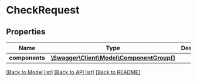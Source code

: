 # CheckRequest

## Properties
Name | Type | Description | Notes
------------ | ------------- | ------------- | -------------
**components** | [**\Swagger\Client\Model\ComponentGroup[]**](ComponentGroup.md) |  | [optional] 

[[Back to Model list]](../README.md#documentation-for-models) [[Back to API list]](../README.md#documentation-for-api-endpoints) [[Back to README]](../README.md)

